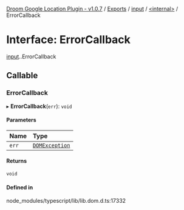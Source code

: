 [Droom Google Location Plugin - v1.0.7](../README.md) / [Exports](../modules.md) / [input](../modules/input.md) / [<internal\>](../modules/input._internal_.md) / ErrorCallback

# Interface: ErrorCallback

[input](../modules/input.md).[<internal>](../modules/input._internal_.md).ErrorCallback

## Callable

### ErrorCallback

▸ **ErrorCallback**(`err`): `void`

#### Parameters

| Name | Type |
| :------ | :------ |
| `err` | [`DOMException`](../modules/input._internal_.md#domexception) |

#### Returns

`void`

#### Defined in

node_modules/typescript/lib/lib.dom.d.ts:17332
